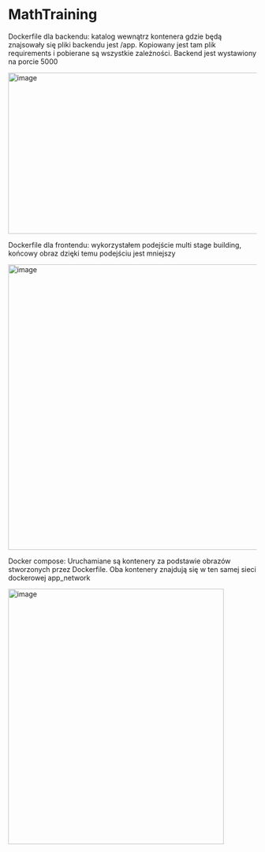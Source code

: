 # MathTraining

Dockerfile dla backendu: katalog wewnątrz kontenera gdzie będą znajsowały się pliki backendu jest /app. Kopiowany jest tam plik requirements i pobierane są wszystkie zależności. Backend jest wystawiony na porcie 5000

<img width="623" height="327" alt="image" src="https://github.com/user-attachments/assets/f70de492-bb1b-4d78-b88c-f9a09219d798" />


Dockerfile dla frontendu: wykorzystałem podejście multi stage building, końcowy obraz dzięki temu podejściu jest mniejszy

<img width="648" height="579" alt="image" src="https://github.com/user-attachments/assets/252e92d6-6d5f-4460-8890-65fa473a94e3" />


Docker compose: Uruchamiane są kontenery za podstawie obrazów stworzonych przez Dockerfile. Oba kontenery znajdują się w ten samej sieci dockerowej app_network  

<img width="437" height="518" alt="image" src="https://github.com/user-attachments/assets/b034def4-719c-4156-af9d-da8b4ba6ddc3" />
